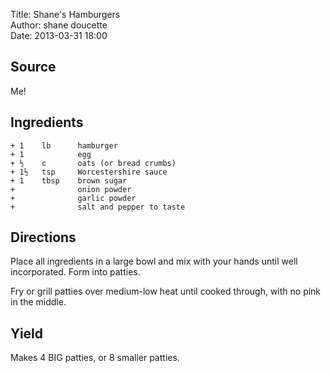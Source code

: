 Title: Shane's Hamburgers  
Author: shane doucette  
Date: 2013-03-31 18:00  


## Source
Me!


## Ingredients
~~~~
+ 1    lb      hamburger
+ 1            egg
+ ½    c       oats (or bread crumbs)
+ 1½   tsp     Worcestershire sauce
+ 1    tbsp    brown sugar
+              onion powder
+              garlic powder
+              salt and pepper to taste
~~~~


## Directions
Place all ingredients in a large bowl and mix with your hands until well incorporated.  Form into patties.  

Fry or grill patties over medium-low heat until cooked through, with no pink in the middle. 


## Yield
Makes 4 BIG patties, or 8 smaller patties. 
